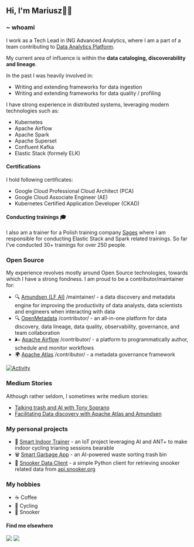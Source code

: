 ## Hi, I'm Mariusz✌🏻

### ~ whoami

I work as a Tech Lead in ING Advanced Analytics, where I am a part of a team contributing to [Data Analytics Platform](https://medium.com/wbaa/the-data-analytics-platform-91c6295c4e2). 

My current area of influence is within the **data cataloging, discoverability and lineage**. 

In the past I was heavily involved in:

- Writing and extending frameworks for data ingestion
- Writing and extending frameworks for data quality / profiling

I have strong experience in distributed systems, leveraging modern technologies such as:
- Kubernetes
- Apache Airflow
- Apache Spark
- Apache Superset
- Confluent Kafka
- Elastic Stack (formely ELK)
 
#### Certifications

I hold following certificates:
- Google Cloud Professional Cloud Architect (PCA)
- Google Cloud Associate Engineer (AE)
- Kubernetes Certified Application Developer (CKAD)

#### Conducting trainings 🎓

I also am a trainer for a Polish training company [Sages](https://www.sages.pl/) where I am responsible for conducting Elastic Stack and Spark related trainings. So far I've conducted 30+ trainings for over 250 people.

### Open Source

My experience revolves mostly around Open Source technologies, towards which I have a strong fondness. I am proud to be a contributor/maintainer for:

- 🔍 [Amundsen (LF AI)](https://github.com/amundsen-io/amundsen) /maintainer/ - a data discovery and metadata engine for improving the productivity of data analysts, data scientists and engineers when interacting with data
- 🔍 [OpenMetadata](https://github.com/open-metadata/OpenMetadata) /contributor/ - an all-in-one platform for data discovery, data lineage, data quality, observability, governance, and team collaboration
- 🌬️ [Apache Airflow](https://github.com/apache/airflow) /contributor/ - a platform to programmatically author, schedule and monitor workflows
- 🌍 [Apache Atlas](https://github.com/apache/atlas) /contributor/ - a metadata governance framework

[![Activity](https://github-readme-stats.vercel.app/api?username=mgorsk1&show_icons=true&hide_title=true&hide_border=true)](https://github.com/mgorsk1)

### Medium Stories

Although rather seldom, I sometimes write medium stories:

- [Talking trash and AI with Tony Soprano](https://mariuszgorski.medium.com/talking-trash-and-ai-with-tony-soprano-15b88c7c930c)
- [Facilitating Data discovery with Apache Atlas and Amundsen](https://medium.com/wbaa/facilitating-data-discovery-with-apache-atlas-and-amundsen-631baa287c8b)

### My personal projects

- 🚴 [Smart Indoor Trainer](https://github.com/mgorsk1/trainr) - an IoT project leveraging AI and ANT+ to make indoor cycling trianing sessions bearable
- 🗑️ [Smart Garbage App](https://github.com/mgorsk1/garbage-detector-app) - an AI-powered waste sorting trash bin
- 🔴 [Snooker Data Client](https://github.com/mgorsk1/snooker) - a simple Python client for retrieving snooker related data from [api.snooker.org](http://api.snooker.org)

### My hobbies

- ☕ Coffee
- 🚴 Cycling
- 🔴 Snooker

#### Find me elsewhere

[<img src="https://img.shields.io/badge/LinkedIn-0077B5?style=for-the-badge&logo=linkedin&logoColor=white" />](https://www.linkedin.com/in/gorskimariusz/) [<img src="https://img.shields.io/badge/Medium-12100E?style=for-the-badge&logo=medium&logoColor=white" />](https://mariuszgorski.medium.com/)

